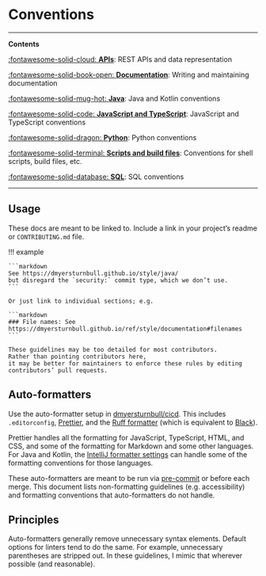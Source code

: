 # Conventions

<!--
SPDX-FileCopyrightText: Copyright 2017-2024, Douglas Myers-Turnbull
SPDX-PackageHomePage: https://dmyersturnbull.github.io
SPDX-License-Identifier: CC-BY-SA-4.0
-->

---

<strong class="index">Contents</strong>

[:fontawesome-solid-cloud: **APIs**](apis.md):
REST APIs and data representation

[:fontawesome-solid-book-open: **Documentation**](documentation.md):
Writing and maintaining documentation

[:fontawesome-solid-mug-hot: **Java**](java.md):
Java and Kotlin conventions

[:fontawesome-solid-code: **JavaScript and TypeScript**](javascript-and-typescript.md):
JavaScript and TypeScript conventions

[:fontawesome-solid-dragon: **Python**](python.md):
Python conventions

[:fontawesome-solid-terminal: **Scripts and build files**](scripts-and-build-files.md):
Conventions for shell scripts, build files, etc.

[:fontawesome-solid-database: **SQL**](sql.md):
SQL conventions

---

## Usage

These docs are meant to be linked to.
Include a link in your project’s readme or `CONTRIBUTING.md` file.

!!! example

    ```markdown
    See https://dmyersturnbull.github.io/style/java/
    but disregard the `security:` commit type, which we don’t use.
    ```

    Or just link to individual sections; e.g.

    ```markdown
    ### File names: See https://dmyersturnbull.github.io/ref/style/documentation#filenames
    ```

    These guidelines may be too detailed for most contributors.
    Rather than pointing contributors here,
    it may be better for maintainers to enforce these rules by editing contributors’ pull requests.

## Auto-formatters

Use the auto-formatter setup in
[dmyersturnbull/cicd](https://github.com/dmyersturnbull/cicd).
This includes `.editorconfig`,
[Prettier](https://prettier.io/), and
the [Ruff formatter](https://docs.astral.sh/ruff/formatter/)
(which is equivalent to [Black](https://github.com/psf/black)).

Prettier handles all the formatting for JavaScript, TypeScript, HTML, and CSS,
and some of the formatting for Markdown and some other languages.
For Java and Kotlin, the
[IntelliJ formatter settings](intellij-style.xml)
can handle some of the formatting conventions for those languages.

These auto-formatters are meant to be run via
[pre-commit](https://pre-commit.com/)
or before each merge.
This document lists non-formatting guidelines (e.g. accessibility)
and formatting conventions that auto-formatters do not handle.

## Principles

Auto-formatters generally remove unnecessary syntax elements.
Default options for linters tend to do the same.
For example, unnecessary parentheses are stripped out.
In these guidelines, I mimic that wherever possible (and reasonable).

